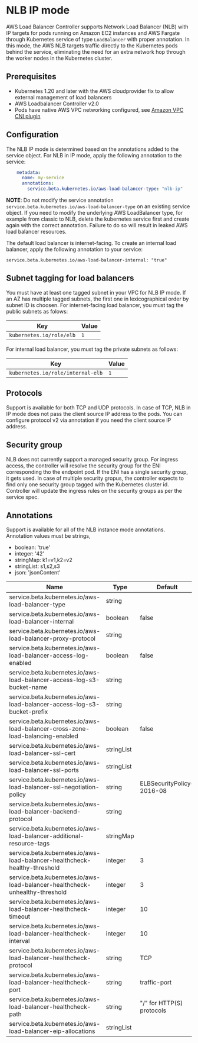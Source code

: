# NLB IP mode
AWS Load Balancer Controller supports Network Load Balancer (NLB) with IP targets for pods running on Amazon EC2 instances and AWS Fargate through Kubernetes service of type `LoadBalancer` with proper annotation. In this mode, the AWS NLB targets traffic directly to the Kubernetes pods behind the service, eliminating the need for an extra network hop through the worker nodes in the Kubernetes cluster.

## Prerequisites
* Kubernetes 1.20 and later with the AWS cloudprovider fix to allow external management of load balancers
* AWS Loadbalancer Controller v2.0
* Pods have native AWS VPC networking configured, see [Amazon VPC CNI plugin](https://github.com/aws/amazon-vpc-cni-k8s)

## Configuration
The NLB IP mode is determined based on the annotations added to the service object. For NLB in IP mode, apply the following annotation to the service:
```yaml
    metadata:
      name: my-service
      annotations:
        service.beta.kubernetes.io/aws-load-balancer-type: "nlb-ip"
```

**NOTE**: Do not modify the service annotation `service.beta.kubernetes.io/aws-load-balancer-type` on an existing service object. If you need to modify the underlying AWS LoadBalancer type, for example from classic to NLB, delete the kubernetes service first and create again with the correct annotation. Failure to do so will result in leaked AWS load balancer resources.

The default load balancer is internet-facing. To create an internal load balancer, apply the following annotation to your service:

```
service.beta.kubernetes.io/aws-load-balancer-internal: "true"
```

## Subnet tagging for load balancers

You must have at least one tagged subnet in your VPC for NLB IP mode. If an AZ has multiple tagged subnets, the first one in lexicographical order by subnet ID is choosen.
For internet-facing load balancer, you must tag the public subnets as folows:

| Key | Value |
| --- | --- |
| `kubernetes.io/role/elb` | `1` |

For internal load balancer, you must tag the private subnets as follows:

| Key | Value |
| --- | --- |
|  `kubernetes.io/role/internal-elb`  |  `1`  |

## Protocols
Support is available for both TCP and UDP protocols. In case of TCP, NLB in IP mode does not pass the client source IP address to the pods. You can configure protocol v2 via annotation if you need the client source IP address.

## Security group
NLB does not currently support a managed security group. For ingress access, the controller will resolve the security group for the ENI corresponding tho the endpoint pod. If the ENI has a single security group, it gets used. In case of multiple security gropus, the controller expects to find only one security group tagged with the Kubernetes cluster id. Controller will update the ingress rules on the security groups as per the service spec.

## Annotations
Support is available for all of the NLB instance mode annotations. Annotation values must be strings,
* boolean: 'true'
* integer: '42'
* stringMap: k1=v1,k2=v2
* stringList: s1,s2,s3
* json: 'jsonContent'

|Name                                                                               | Type              | Default       |
|-----------------------------------------------------------------------------------|-------------------|---------------|
|service.beta.kubernetes.io/aws-load-balancer-type                                  | string            |               |
|service.beta.kubernetes.io/aws-load-balancer-internal                              | boolean           | false         |
|service.beta.kubernetes.io/aws-load-balancer-proxy-protocol                        | string            |               |
|service.beta.kubernetes.io/aws-load-balancer-access-log-enabled                    | boolean           | false         |
|service.beta.kubernetes.io/aws-load-balancer-access-log-s3-bucket-name             | string            |               |
|service.beta.kubernetes.io/aws-load-balancer-access-log-s3-bucket-prefix           | string            |               |
|service.beta.kubernetes.io/aws-load-balancer-cross-zone-load-balancing-enabled     | boolean           | false         |
|service.beta.kubernetes.io/aws-load-balancer-ssl-cert                              | stringList        |               |
|service.beta.kubernetes.io/aws-load-balancer-ssl-ports                             | stringList        |               |
|service.beta.kubernetes.io/aws-load-balancer-ssl-negotiation-policy                | string            | ELBSecurityPolicy-2016-08            |
|service.beta.kubernetes.io/aws-load-balancer-backend-protocol                      | string            |               |
|service.beta.kubernetes.io/aws-load-balancer-additional-resource-tags              | stringMap         |               |
|service.beta.kubernetes.io/aws-load-balancer-healthcheck-healthy-threshold         | integer           | 3             |
|service.beta.kubernetes.io/aws-load-balancer-healthcheck-unhealthy-threshold       | integer           | 3             |
|service.beta.kubernetes.io/aws-load-balancer-healthcheck-timeout                   | integer           | 10            |
|service.beta.kubernetes.io/aws-load-balancer-healthcheck-interval                  | integer           | 10            |
|service.beta.kubernetes.io/aws-load-balancer-healthcheck-protocol                  | string            | TCP           |
|service.beta.kubernetes.io/aws-load-balancer-healthcheck-port                      | string            | traffic-port  |
|service.beta.kubernetes.io/aws-load-balancer-healthcheck-path                      | string            | "/" for HTTP(S) protocols |
|service.beta.kubernetes.io/aws-load-balancer-eip-allocations			    | stringList	|		|
